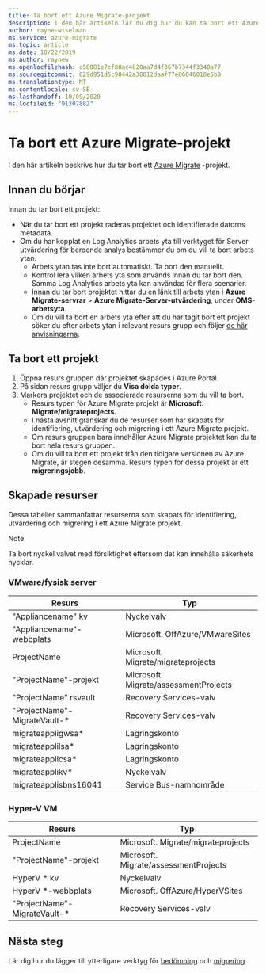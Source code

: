 ```yaml
---
title: Ta bort ett Azure Migrate-projekt
description: I den här artikeln lär du dig hur du kan ta bort ett Azure Migrate-projekt med hjälp av Azure Portal.
author: rayne-wiselman
ms.service: azure-migrate
ms.topic: article
ms.date: 10/22/2019
ms.author: raynew
ms.openlocfilehash: c58081e7cf88ac4820aa7d4f367b7344f3340a77
ms.sourcegitcommit: 829d951d5c90442a38012daaf77e86046018e5b9
ms.translationtype: MT
ms.contentlocale: sv-SE
ms.lasthandoff: 10/09/2020
ms.locfileid: "91307882"
---
```

# <a name="delete-an-azure-migrate-project"></a>Ta bort ett Azure Migrate-projekt

I den här artikeln beskrivs hur du tar bort ett [Azure Migrate](./migrate-services-overview.md) -projekt.


## <a name="before-you-start"></a>Innan du börjar

Innan du tar bort ett projekt:

- När du tar bort ett projekt raderas projektet och identifierade datorns metadata.
- Om du har kopplat en Log Analytics arbets yta till verktyget för Server utvärdering för beroende analys bestämmer du om du vill ta bort arbets ytan. 
    - Arbets ytan tas inte bort automatiskt. Ta bort den manuellt.
    - Kontrol lera vilken arbets yta som används innan du tar bort den. Samma Log Analytics arbets yta kan användas för flera scenarier.
    - Innan du tar bort projektet hittar du en länk till arbets ytan i **Azure Migrate-servrar**  >  **Azure Migrate-Server-utvärdering**, under **OMS-arbetsyta**.
    - Om du vill ta bort en arbets yta efter att du har tagit bort ett projekt söker du efter arbets ytan i relevant resurs grupp och följer [de här anvisningarna](../azure-monitor/platform/delete-workspace.md).


## <a name="delete-a-project"></a>Ta bort ett projekt


1. Öppna resurs gruppen där projektet skapades i Azure Portal.
2. På sidan resurs grupp väljer du **Visa dolda typer**.
3. Markera projektet och de associerade resurserna som du vill ta bort.
    - Resurs typen för Azure Migrate projekt är **Microsoft. Migrate/migrateprojects**.
    - I nästa avsnitt granskar du de resurser som har skapats för identifiering, utvärdering och migrering i ett Azure Migrate projekt.
    - Om resurs gruppen bara innehåller Azure Migrate projektet kan du ta bort hela resurs gruppen.
    - Om du vill ta bort ett projekt från den tidigare versionen av Azure Migrate, är stegen desamma. Resurs typen för dessa projekt är ett **migreringsjobb**.


## <a name="created-resources"></a>Skapade resurser

Dessa tabeller sammanfattar resurserna som skapats för identifiering, utvärdering och migrering i ett Azure Migrate projekt.

> [!NOTE]
> Ta bort nyckel valvet med försiktighet eftersom det kan innehålla säkerhets nycklar.

### <a name="vmwarephysical-server"></a>VMware/fysisk server

**Resurs** | **Typ**
--- | ---
"Appliancename" kv | Nyckelvalv
"Appliancename"-webbplats | Microsoft. OffAzure/VMwareSites
ProjectName | Microsoft. Migrate/migrateprojects
"ProjectName"-projekt | Microsoft. Migrate/assessmentProjects
"ProjectName" rsvault | Recovery Services-valv
"ProjectName"-MigrateVault-* | Recovery Services-valv
migrateappligwsa* | Lagringskonto
migrateapplilsa* | Lagringskonto
migrateapplicsa* | Lagringskonto
migrateapplikv* | Nyckelvalv
migrateapplisbns16041 | Service Bus-namnområde

### <a name="hyper-v-vm"></a>Hyper-V VM 

**Resurs** | **Typ**
--- | ---
ProjectName | Microsoft. Migrate/migrateprojects
"ProjectName"-projekt | Microsoft. Migrate/assessmentProjects
HyperV * kv | Nyckelvalv
HyperV *-webbplats | Microsoft. OffAzure/HyperVSites
"ProjectName"-MigrateVault-* | Recovery Services-valv


## <a name="next-steps"></a>Nästa steg

Lär dig hur du lägger till ytterligare verktyg för [bedömning](how-to-assess.md) och [migrering](how-to-migrate.md) . 
